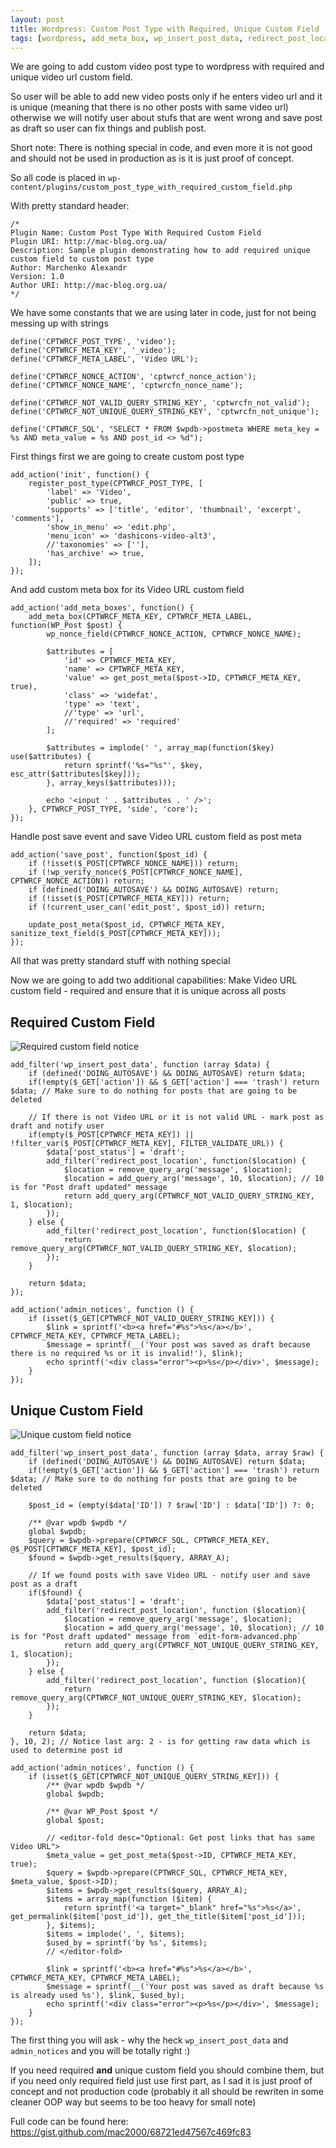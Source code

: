 ```yaml
---
layout: post
title: Wordpress: Custom Post Type with Required, Unique Custom Field
tags: [wordpress, add_meta_box, wp_insert_post_data, redirect_post_location, admin_notices]
---
```


We are going to add custom video post type to wordpress with required and unique video url custom field.

So user will be able to add new video posts only if he enters video url and it is unique (meaning that there is no other posts with same video url) otherwise we will notify user about stufs that are went wrong and save post as draft so user can fix things and publish post.

Short note: There is nothing special in code, and even more it is not good and should not be used in production as is it is just proof of concept.

So all code is placed in `wp-content/plugins/custom_post_type_with_required_custom_field.php`

With pretty standard header:

    /*
    Plugin Name: Custom Post Type With Required Custom Field
    Plugin URI: http://mac-blog.org.ua/
    Description: Sample plugin demonstrating how to add required unique custom field to custom post type
    Author: Marchenko Alexandr
    Version: 1.0
    Author URI: http://mac-blog.org.ua/
    */

We have some constants that we are using later in code, just for not being messing up with strings

    define('CPTWRCF_POST_TYPE', 'video');
    define('CPTWRCF_META_KEY', '_video');
    define('CPTWRCF_META_LABEL', 'Video URL');

    define('CPTWRCF_NONCE_ACTION', 'cptwrcf_nonce_action');
    define('CPTWRCF_NONCE_NAME', 'cptwrcfn_nonce_name');

    define('CPTWRCF_NOT_VALID_QUERY_STRING_KEY', 'cptwrcfn_not_valid');
    define('CPTWRCF_NOT_UNIQUE_QUERY_STRING_KEY', 'cptwrcfn_not_unique');

    define('CPTWRCF_SQL', "SELECT * FROM $wpdb->postmeta WHERE meta_key = %s AND meta_value = %s AND post_id <> %d");

First things first we are going to create custom post type

    add_action('init', function() {
        register_post_type(CPTWRCF_POST_TYPE, [
            'label' => 'Video',
            'public' => true,
            'supports' => ['title', 'editor', 'thumbnail', 'excerpt', 'comments'],
            'show_in_menu' => 'edit.php',
            'menu_icon' => 'dashicons-video-alt3',
            //'taxonomies' => [''],
            'has_archive' => true,
        ]);
    });

And add custom meta box for its Video URL custom field

    add_action('add_meta_boxes', function() {
        add_meta_box(CPTWRCF_META_KEY, CPTWRCF_META_LABEL, function(WP_Post $post) {
            wp_nonce_field(CPTWRCF_NONCE_ACTION, CPTWRCF_NONCE_NAME);

            $attributes = [
                'id' => CPTWRCF_META_KEY,
                'name' => CPTWRCF_META_KEY,
                'value' => get_post_meta($post->ID, CPTWRCF_META_KEY, true),
                'class' => 'widefat',
                'type' => 'text',
                //'type' => 'url',
                //'required' => 'required'
            ];

            $attributes = implode(' ', array_map(function($key) use($attributes) {
                return sprintf('%s="%s"', $key, esc_attr($attributes[$key]));
            }, array_keys($attributes)));

            echo '<input ' . $attributes . ' />';
        }, CPTWRCF_POST_TYPE, 'side', 'core');
    });

Handle post save event and save Video URL custom field as post meta

    add_action('save_post', function($post_id) {
        if (!isset($_POST[CPTWRCF_NONCE_NAME])) return;
        if (!wp_verify_nonce($_POST[CPTWRCF_NONCE_NAME], CPTWRCF_NONCE_ACTION)) return;
        if (defined('DOING_AUTOSAVE') && DOING_AUTOSAVE) return;
        if (!isset($_POST[CPTWRCF_META_KEY])) return;
        if (!current_user_can('edit_post', $post_id)) return;

        update_post_meta($post_id, CPTWRCF_META_KEY, sanitize_text_field($_POST[CPTWRCF_META_KEY]));
    });

All that was pretty standard stuff with nothing special

Now we are going to add two additional capabilities: Make Video URL custom field - required and ensure that it is unique across all posts

Required Custom Field
---------------------

![Required custom field notice](/images/cptwrcf/required.png)

    add_filter('wp_insert_post_data', function (array $data) {
        if (defined('DOING_AUTOSAVE') && DOING_AUTOSAVE) return $data;
        if(!empty($_GET['action']) && $_GET['action'] === 'trash') return $data; // Make sure to do nothing for posts that are going to be deleted

        // If there is not Video URL or it is not valid URL - mark post as draft and notify user
        if(empty($_POST[CPTWRCF_META_KEY]) || !filter_var($_POST[CPTWRCF_META_KEY], FILTER_VALIDATE_URL)) {
            $data['post_status'] = 'draft';
            add_filter('redirect_post_location', function($location) {
                $location = remove_query_arg('message', $location);
                $location = add_query_arg('message', 10, $location); // 10 is for "Post draft updated" message
                return add_query_arg(CPTWRCF_NOT_VALID_QUERY_STRING_KEY, 1, $location);
            });
        } else {
            add_filter('redirect_post_location', function($location) {
                return remove_query_arg(CPTWRCF_NOT_VALID_QUERY_STRING_KEY, $location);
            });
        }

        return $data;
    });

    add_action('admin_notices', function () {
        if (isset($_GET[CPTWRCF_NOT_VALID_QUERY_STRING_KEY])) {
            $link = sprintf('<b><a href="#%s">%s</a></b>', CPTWRCF_META_KEY, CPTWRCF_META_LABEL);
            $message = sprintf(__('Your post was saved as draft because there is no required %s or it is invalid!'), $link);
            echo sprintf('<div class="error"><p>%s</p></div>', $message);
        }
    });

Unique Custom Field
-------------------

![Unique custom field notice](/images/cptwrcf/unique.png)

    add_filter('wp_insert_post_data', function (array $data, array $raw) {
        if (defined('DOING_AUTOSAVE') && DOING_AUTOSAVE) return $data;
        if(!empty($_GET['action']) && $_GET['action'] === 'trash') return $data; // Make sure to do nothing for posts that are going to be deleted

        $post_id = (empty($data['ID']) ? $raw['ID'] : $data['ID']) ?: 0;

        /** @var wpdb $wpdb */
        global $wpdb;
        $query = $wpdb->prepare(CPTWRCF_SQL, CPTWRCF_META_KEY, @$_POST[CPTWRCF_META_KEY], $post_id);
        $found = $wpdb->get_results($query, ARRAY_A);

        // If we found posts with save Video URL - notify user and save post as a draft
        if($found) {
            $data['post_status'] = 'draft';
            add_filter('redirect_post_location', function ($location){
                $location = remove_query_arg('message', $location);
                $location = add_query_arg('message', 10, $location); // 10 is for "Post draft updated" message from `edit-form-advanced.php`
                return add_query_arg(CPTWRCF_NOT_UNIQUE_QUERY_STRING_KEY, 1, $location);
            });
        } else {
            add_filter('redirect_post_location', function ($location){
                return remove_query_arg(CPTWRCF_NOT_UNIQUE_QUERY_STRING_KEY, $location);
            });
        }

        return $data;
    }, 10, 2); // Notice last arg: 2 - is for getting raw data which is used to determine post id

    add_action('admin_notices', function () {
        if (isset($_GET[CPTWRCF_NOT_UNIQUE_QUERY_STRING_KEY])) {
            /** @var wpdb $wpdb */
            global $wpdb;

            /** @var WP_Post $post */
            global $post;

            // <editor-fold desc="Optional: Get post links that has same Video URL">
            $meta_value = get_post_meta($post->ID, CPTWRCF_META_KEY, true);
            $query = $wpdb->prepare(CPTWRCF_SQL, CPTWRCF_META_KEY, $meta_value, $post->ID);
            $items = $wpdb->get_results($query, ARRAY_A);
            $items = array_map(function ($item) {
                return sprintf('<a target="_blank" href="%s">%s</a>', get_permalink($item['post_id']), get_the_title($item['post_id']));
            }, $items);
            $items = implode(', ', $items);
            $used_by = sprintf('by %s', $items);
            // </editor-fold>

            $link = sprintf('<b><a href="#%s">%s</a></b>', CPTWRCF_META_KEY, CPTWRCF_META_LABEL);
            $message = sprintf(__('Your post was saved as draft because %s is already used %s'), $link, $used_by);
            echo sprintf('<div class="error"><p>%s</p></div>', $message);
        }
    });

The first thing you will ask - why the heck `wp_insert_post_data` and `admin_notices` and you will be totally right :)

If you need required **and** unique custom field you should combine them, but if you need only required field just use first part, as I sad it is just proof of concept and not production code (probably it all should be rewriten in some cleaner OOP way but seems to be too heavy for small note)

Full code can be found here: https://gist.github.com/mac2000/68721ed47567c469fc83
